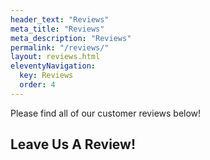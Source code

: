 ```yaml
---
header_text: "Reviews"
meta_title: "Reviews"
meta_description: "Reviews"
permalink: "/reviews/"
layout: reviews.html
eleventyNavigation:
  key: Reviews
  order: 4
---
```


Please find all of our customer reviews below!

## Leave Us A Review!